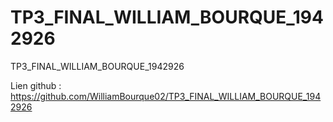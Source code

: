 # TP3_FINAL_WILLIAM_BOURQUE_1942926
TP3_FINAL_WILLIAM_BOURQUE_1942926

Lien github : https://github.com/WilliamBourque02/TP3_FINAL_WILLIAM_BOURQUE_1942926
